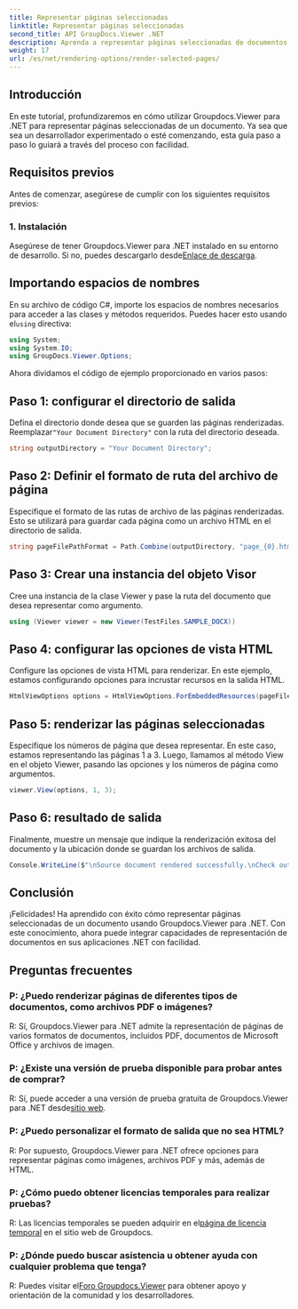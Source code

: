 ```yaml
---
title: Representar páginas seleccionadas
linktitle: Representar páginas seleccionadas
second_title: API GroupDocs.Viewer .NET
description: Aprenda a representar páginas seleccionadas de documentos usando Groupdocs.Viewer para .NET. Tutorial paso a paso con ejemplos de código incluidos.
weight: 17
url: /es/net/rendering-options/render-selected-pages/
---
```

## Introducción

En este tutorial, profundizaremos en cómo utilizar Groupdocs.Viewer para .NET para representar páginas seleccionadas de un documento. Ya sea que sea un desarrollador experimentado o esté comenzando, esta guía paso a paso lo guiará a través del proceso con facilidad.

## Requisitos previos

Antes de comenzar, asegúrese de cumplir con los siguientes requisitos previos:

### 1. Instalación

 Asegúrese de tener Groupdocs.Viewer para .NET instalado en su entorno de desarrollo. Si no, puedes descargarlo desde[Enlace de descarga](https://releases.groupdocs.com/viewer/net/).

## Importando espacios de nombres

En su archivo de código C#, importe los espacios de nombres necesarios para acceder a las clases y métodos requeridos. Puedes hacer esto usando el`using` directiva:

```csharp
using System;
using System.IO;
using GroupDocs.Viewer.Options;
```

Ahora dividamos el código de ejemplo proporcionado en varios pasos:

## Paso 1: configurar el directorio de salida

 Defina el directorio donde desea que se guarden las páginas renderizadas. Reemplazar`"Your Document Directory"` con la ruta del directorio deseada.

```csharp
string outputDirectory = "Your Document Directory";
```

## Paso 2: Definir el formato de ruta del archivo de página

Especifique el formato de las rutas de archivo de las páginas renderizadas. Esto se utilizará para guardar cada página como un archivo HTML en el directorio de salida.

```csharp
string pageFilePathFormat = Path.Combine(outputDirectory, "page_{0}.html");
```

## Paso 3: Crear una instancia del objeto Visor

Cree una instancia de la clase Viewer y pase la ruta del documento que desea representar como argumento.

```csharp
using (Viewer viewer = new Viewer(TestFiles.SAMPLE_DOCX))
```

## Paso 4: configurar las opciones de vista HTML

Configure las opciones de vista HTML para renderizar. En este ejemplo, estamos configurando opciones para incrustar recursos en la salida HTML.

```csharp
HtmlViewOptions options = HtmlViewOptions.ForEmbeddedResources(pageFilePathFormat);
```

## Paso 5: renderizar las páginas seleccionadas

Especifique los números de página que desea representar. En este caso, estamos representando las páginas 1 a 3. Luego, llamamos al método View en el objeto Viewer, pasando las opciones y los números de página como argumentos.

```csharp
viewer.View(options, 1, 3);
```

## Paso 6: resultado de salida

Finalmente, muestre un mensaje que indique la renderización exitosa del documento y la ubicación donde se guardan los archivos de salida.

```csharp
Console.WriteLine($"\nSource document rendered successfully.\nCheck output in {outputDirectory}.");
```

## Conclusión

¡Felicidades! Ha aprendido con éxito cómo representar páginas seleccionadas de un documento usando Groupdocs.Viewer para .NET. Con este conocimiento, ahora puede integrar capacidades de representación de documentos en sus aplicaciones .NET con facilidad.

## Preguntas frecuentes

### P: ¿Puedo renderizar páginas de diferentes tipos de documentos, como archivos PDF o imágenes?

R: Sí, Groupdocs.Viewer para .NET admite la representación de páginas de varios formatos de documentos, incluidos PDF, documentos de Microsoft Office y archivos de imagen.

### P: ¿Existe una versión de prueba disponible para probar antes de comprar?

 R: Sí, puede acceder a una versión de prueba gratuita de Groupdocs.Viewer para .NET desde[sitio web](https://releases.groupdocs.com/).

### P: ¿Puedo personalizar el formato de salida que no sea HTML?

R: Por supuesto, Groupdocs.Viewer para .NET ofrece opciones para representar páginas como imágenes, archivos PDF y más, además de HTML.

### P: ¿Cómo puedo obtener licencias temporales para realizar pruebas?

R: Las licencias temporales se pueden adquirir en el[página de licencia temporal](https://purchase.groupdocs.com/temporary-license/) en el sitio web de Groupdocs.

### P: ¿Dónde puedo buscar asistencia u obtener ayuda con cualquier problema que tenga?

 R: Puedes visitar el[Foro Groupdocs.Viewer](https://forum.groupdocs.com/c/viewer/9) para obtener apoyo y orientación de la comunidad y los desarrolladores.